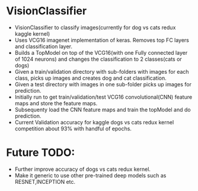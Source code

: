 # VisionClassifier
* VisionClassifier to classify images(currently for dog vs cats redux kaggle kernel) </br>
* Uses VCG16 imagenet implementation of keras. Removes top FC layers and classification layer.</br>
* Builds a TopModel on top of the VCG16(with one Fully connected layer of 1024 neurons) and changes the classification to 2 classes(cats or dogs) </br>
* Given a train/validation directory with sub-folders with images for each class, picks up images and creates dog and cat classification.
* Given a test directory with images in one sub-folder picks up images for prediction.</br>
* Initially run to get train/validation/test VCG16 convolutional(CNN) feature maps and store the feature maps. </br>
* Subsequenty load the CNN feature maps and train the topModel and do prediction.</br>
* Current Validation accuracy for kaggle dogs vs cats redux kernel competition about 93% with handful of epochs. </br>

# Future TODO:</br>
* Further improve accuracy of dogs vs cats redux kernel.</br>
* Make it generic to use other pre-trained deep models such as RESNET,INCEPTION etc.</br>
